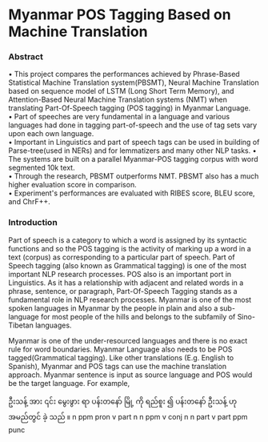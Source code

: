 # Myanmar POS Tagging Based on Machine Translation

### Abstract
• This project compares the performances achieved by Phrase-Based Statistical 
Machine Translation system(PBSMT), Neural Machine Translation based on 
sequence model of LSTM (Long Short Term Memory), and Attention-Based Neural 
Machine Translation systems (NMT) when translating Part-Of-Speech tagging (POS 
tagging) in Myanmar Language. <br>
• Part of speeches are very fundamental in a language and various languages had 
done in tagging part-of-speech and the use of tag sets vary upon each own 
language. <br>
• Important in Linguistics and part of speech tags can be used in building of 
Parse-tree(used in NERs) and for lemmatizers and many other NLP tasks. 
• The systems are built on a parallel Myanmar-POS tagging corpus with word 
segmented 10k text. <br>
• Through the research, PBSMT outperforms NMT. PBSMT also has a much higher 
evaluation score in  comparison. <br>
• Experiment's performances are evaluated with RIBES score, BLEU score, and 
ChrF++.<br>


### Introduction

Part of speech is a category to which a word is assigned by its syntactic functions and so the POS tagging is the activity of marking up a word in a text (corpus) as corresponding to a particular part of speech. Part of Speech tagging (also known as Grammatical tagging) is one of the most important NLP research processes. POS also is an important port in Linguistics. As it has a relationship with adjacent and related words in a phrase, sentence, or paragraph, Part-Of-Speech Tagging stands as a fundamental role in NLP research processes. Myanmar is one of the most spoken languages in Myanmar by the people in plain and also a sub-language for most people of the hills and belongs to the subfamily of Sino-Tibetan languages.

Myanmar is one of the under-resourced languages and there is no exact rule for word boundaries. Myanmar Language also needs to be POS tagged(Grammatical tagging). Like other translations (E.g. English to Spanish), Myanmar and POS tags can use the machine translation approach. Myanmar sentence is input as source language and POS would be the target language. For example,
 
ဦးသန့် အား ၎င်း မွေးဖွား ရာ ပန်းတနော် မြို့ ကို ရည်စူး ၍ ပန်းတနော် ဦးသန့် ဟု အမည်တွင် ခဲ့ သည် ။
n ppm pron v part n n ppm v conj n n part v part ppm punc
